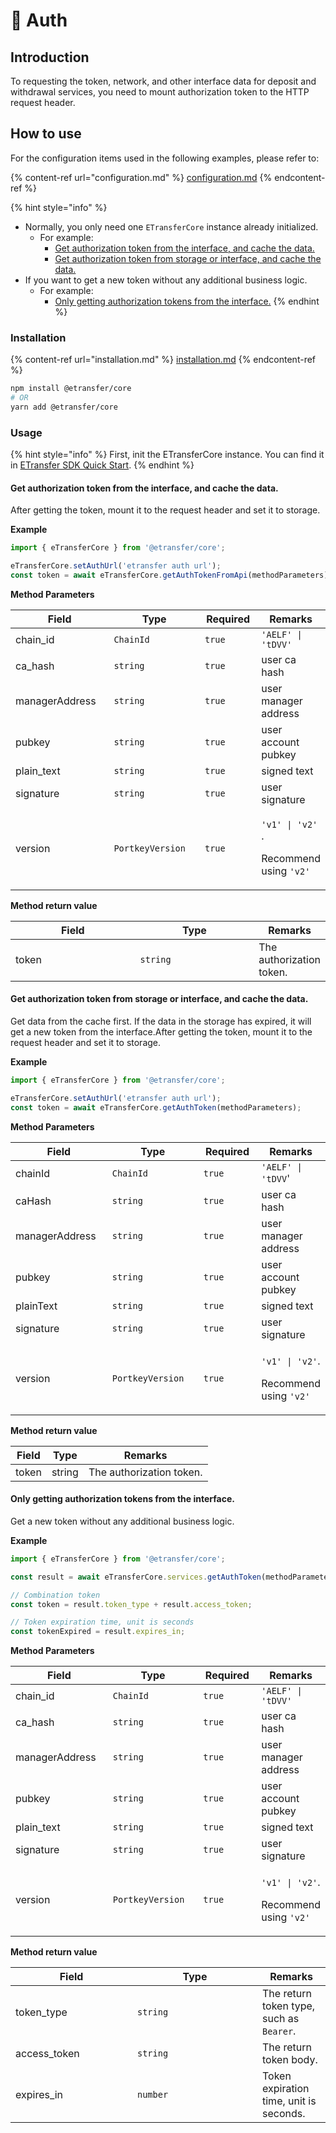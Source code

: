 # 🔐 Auth

## Introduction

To requesting the token, network, and other interface data for deposit and withdrawal services, you need to mount authorization token to the HTTP request header.

## How to use

For the configuration items used in the following examples, please refer to:

{% content-ref url="configuration.md" %}
[configuration.md](configuration.md)
{% endcontent-ref %}

{% hint style="info" %}
* Normally, you only need one `ETransferCore` instance already initialized.
  * For example:
    * [Get authorization token from the interface, and cache the data.](auth.md#get-authorization-token-from-the-interface-and-cache-the-data)
    * [Get authorization token from storage or interface, and cache the data.](auth.md#get-authorization-token-from-storage-or-interface-and-cache-the-data)
* If you want to get a new token without any additional business logic.
  * For example:
    * [Only getting authorization tokens from the interface.](auth.md#only-getting-authorization-tokens-from-the-interface)
{% endhint %}

### Installation

{% content-ref url="installation.md" %}
[installation.md](installation.md)
{% endcontent-ref %}

```bash
npm install @etransfer/core
# OR
yarn add @etransfer/core
```

### Usage

{% hint style="info" %}
First, init the ETransferCore instance. You can find it in [ETransfer SDK Quick Start](quick-start.md#init-the-etransfercore-instance).
{% endhint %}

#### Get authorization token from the interface, and cache the data.

After getting the token, mount it to the request header and set it to storage.

**Example**

```javascript
import { eTransferCore } from '@etransfer/core';

eTransferCore.setAuthUrl('etransfer auth url');
const token = await eTransferCore.getAuthTokenFromApi(methodParameters);
```

**Method Parameters**

<table><thead><tr><th width="182">Field</th><th width="177">Type</th><th width="88">Required</th><th>Remarks</th></tr></thead><tbody><tr><td>chain_id</td><td><code>ChainId</code></td><td><code>true</code></td><td><code>'AELF' | 'tDVV'</code></td></tr><tr><td>ca_hash</td><td><code>string</code></td><td><code>true</code></td><td>user ca hash</td></tr><tr><td>managerAddress</td><td><code>string</code></td><td><code>true</code></td><td>user manager address</td></tr><tr><td>pubkey</td><td><code>string</code></td><td><code>true</code></td><td>user account pubkey</td></tr><tr><td>plain_text</td><td><code>string</code></td><td><code>true</code></td><td>signed text</td></tr><tr><td>signature</td><td><code>string</code></td><td><code>true</code></td><td>user signature</td></tr><tr><td>version</td><td><code>PortkeyVersion</code></td><td><code>true</code></td><td><p><code>'v1' | 'v2'</code> .</p><p>Recommend using <code>'v2'</code></p></td></tr></tbody></table>

**Method return value**

<table><thead><tr><th width="185">Field</th><th width="175">Type</th><th>Remarks</th></tr></thead><tbody><tr><td>token</td><td><code>string</code></td><td>The authorization token.</td></tr></tbody></table>

#### Get authorization token from storage or interface, and cache the data.

Get data from the cache first. If the data in the storage has expired, it will get a new token from the interface.After getting the token, mount it to the request header and set it to storage.

**Example**

```javascript
import { eTransferCore } from '@etransfer/core';

eTransferCore.setAuthUrl('etransfer auth url');
const token = await eTransferCore.getAuthToken(methodParameters);
```

**Method Parameters**

<table><thead><tr><th width="175">Field</th><th width="185">Type</th><th width="100">Required</th><th>Remarks</th></tr></thead><tbody><tr><td>chainId</td><td><code>ChainId</code></td><td><code>true</code></td><td><code>'AELF' | 'tDVV</code>'</td></tr><tr><td>caHash</td><td><code>string</code></td><td><code>true</code></td><td>user ca hash</td></tr><tr><td>managerAddress</td><td><code>string</code></td><td><code>true</code></td><td>user manager address</td></tr><tr><td>pubkey</td><td><code>string</code></td><td><code>true</code></td><td>user account pubkey</td></tr><tr><td>plainText</td><td><code>string</code></td><td><code>true</code></td><td>signed text</td></tr><tr><td>signature</td><td><code>string</code></td><td><code>true</code></td><td>user signature</td></tr><tr><td>version</td><td><code>PortkeyVersion</code></td><td><code>true</code></td><td><p><code>'v1' | 'v2'</code>.</p><p>Recommend using <code>'v2'</code></p></td></tr></tbody></table>

**Method return value**

| Field | Type   | Remarks                  |
| ----- | ------ | ------------------------ |
| token | string | The authorization token. |

#### Only getting authorization tokens from the interface.

Get a new token without any additional business logic.

**Example**

```javascript
import { eTransferCore } from '@etransfer/core';

const result = await eTransferCore.services.getAuthToken(methodParameters, { baseURL: 'etransfer auth url' });

// Combination token
const token = result.token_type + result.access_token;

// Token expiration time, unit is seconds
const tokenExpired = result.expires_in;
```

**Method Parameters**

<table><thead><tr><th width="180">Field</th><th width="179">Type</th><th width="102">Required</th><th>Remarks</th></tr></thead><tbody><tr><td>chain_id</td><td><code>ChainId</code></td><td><code>true</code></td><td><code>'AELF' | 'tDVV'</code></td></tr><tr><td>ca_hash</td><td><code>string</code></td><td><code>true</code></td><td>user ca hash</td></tr><tr><td>managerAddress</td><td><code>string</code></td><td><code>true</code></td><td>user manager address</td></tr><tr><td>pubkey</td><td><code>string</code></td><td><code>true</code></td><td>user account pubkey</td></tr><tr><td>plain_text</td><td><code>string</code></td><td><code>true</code></td><td>signed text</td></tr><tr><td>signature</td><td><code>string</code></td><td><code>true</code></td><td>user signature</td></tr><tr><td>version</td><td><code>PortkeyVersion</code></td><td><code>true</code></td><td><p><code>'v1' | 'v2'</code>.</p><p>Recommend using <code>'v2'</code></p></td></tr></tbody></table>

**Method return value**

<table><thead><tr><th width="179">Field</th><th width="184">Type</th><th>Remarks</th></tr></thead><tbody><tr><td>token_type</td><td><code>string</code></td><td>The return token type, such as <code>Bearer</code>.</td></tr><tr><td>access_token</td><td><code>string</code></td><td>The return token body.</td></tr><tr><td>expires_in</td><td><code>number</code></td><td>Token expiration time, unit is seconds.</td></tr></tbody></table>

